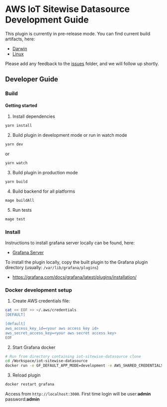 # AWS IoT Sitewise Datasource Development Guide

This plugin is currently in pre-release mode. You can find current build artifacts, here:

- [Darwin](https://storage.googleapis.com/integration-artifacts/grafana-iot-sitewise-datasource/0.0.1/main/latest/grafana-iot-sitewise-datasource-0.0.1.darwin_amd64.zip)
- [Linux](https://storage.googleapis.com/integration-artifacts/grafana-iot-sitewise-datasource/0.0.1/main/latest/grafana-iot-sitewise-datasource-0.0.1.linux_amd64.zip)

Please add any feedback to the [issues](https://github.com/grafana/iot-sitewise-datasource/issues) folder, and we will follow up shortly.

## Developer Guide

### Build

#### Getting started
1. Install dependencies
```BASH
yarn install
```
2. Build plugin in development mode or run in watch mode
```BASH
yarn dev
```
or
```BASH
yarn watch
```
3. Build plugin in production mode
```BASH
yarn build
```

4. Build backend for all platforms
```BASH
mage buildAll
```

5. Run tests

```BASH
mage test
```

### Install

Instructions to install grafana server locally can be found, here:

- [Grafana Server](https://grafana.com/docs/grafana/latest/installation/)

To install the plugin locally, copy the built plugin to the Grafana plugin directory (usually: `/var/lib/grafana/plugins`)

- https://grafana.com/docs/grafana/latest/plugins/installation/

### Docker development setup

1. Create AWS credentials file:

```BASH
cat << EOF >> ~/.aws/credentials
[DEFAULT]

[default]
aws_access_key_id=<your aws access key id>
aws_secret_access_key=<your aws secret access key>
EOF
```

2. Start Grafana docker

```BASH
# Run from directory containing iot-sitewise-datasource clone
cd /Workspace/iot-sitewise-datasource
docker run -e GF_DEFAULT_APP_MODE=development -e AWS_SHARED_CREDENTIALS_FILE="/Users/grafana/.aws/credentials" -d -p 3000:3000 -v ~/.aws/:/Users/grafana/.aws/ -v "$(pwd)"/dist:/var/lib/grafana/plugins --name=grafana grafana/grafana:latest
```

3. Reload plugin

```BASH
docker restart grafana
```

Access from `http://localhost:3000`. 
First time login will be user:**admin** password:**admin**
